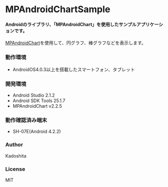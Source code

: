 # MPAndroidChartSample

#### Androidのライブラリ、「MPAndroidChart」を使用したサンプルアプリケーションです。

[MPAndroidChart](https://github.com/PhilJay/MPAndroidChart)を使用して、円グラフ、棒グラフなどを表示します。

### 動作環境

* AndroidOS4.0.3以上を搭載したスマートフォン、タブレット

### 開発環境

* Android Studio 2.1.2
* Android SDK Tools 25.1.7
* MPAndroidChart v2.2.5

### 動作確認済み端末

* SH-07E(Android 4.2.2)

### Author

Kadoshita

### License

MIT
